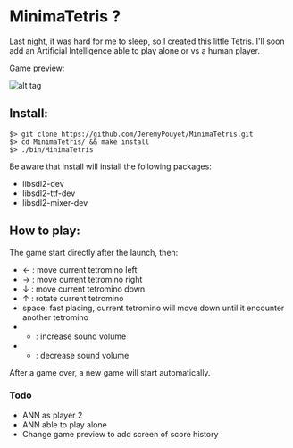 # MinimaTetris ?

Last night, it was hard for me to sleep, so I created this little Tetris. I'll soon add an Artificial Intelligence able to play alone or vs a human player.

Game preview:

![alt tag](https://github.com/JeremyPouyet/MinimaTetris/blob/master/imgs/preview.png)

## Install:

```
$> git clone https://github.com/JeremyPouyet/MinimaTetris.git  
$> cd MinimaTetris/ && make install  
$> ./bin/MinimaTetris  
```

Be aware that install will install the following packages:  

* libsdl2-dev  
* libsdl2-ttf-dev  
* libsdl2-mixer-dev  

## How to play:

The game start directly after the launch, then:

* ← : move current tetromino left
* → : move current tetromino right
* ↓ : move current tetromino down
* ↑ : rotate current tetromino
* space: fast placing, current tetromino will move down until it encounter another tetromino
* + : increase sound volume
* - : decrease sound volume

After a game over, a new game will start automatically.

### Todo

* ANN as player 2
* ANN able to play alone
* Change game preview to add screen of score history
